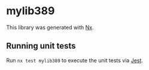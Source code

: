 # mylib389

This library was generated with [Nx](https://nx.dev).

## Running unit tests

Run `nx test mylib389` to execute the unit tests via [Jest](https://jestjs.io).
